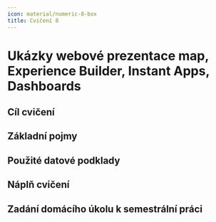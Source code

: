 ```yaml
---
icon: material/numeric-8-box
title: Cvičení 8
---
```


# Ukázky webové prezentace map, Experience Builder, Instant Apps, Dashboards

## Cíl cvičení

## Základní pojmy

## Použité datové podklady

## Náplň cvičení

## Zadání domácího úkolu k semestrální práci
